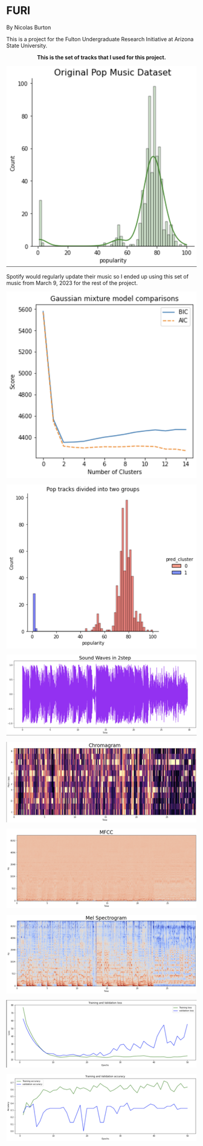 # FURI
By Nicolas Burton

This is a project for the Fulton Undergraduate Research Initiative at Arizona State University.

<p align="center"><b>This is the set of tracks that I used for this project.</b></p>
<p align="center">
  <img src="./images/Screenshot%202023-05-24%20174856.png?raw=true">
</p>
<p>Spotify would regularly update their music so I ended up using this set of music from March 9, 2023 for the rest of the project.</p>
<p align="center">
  <img src="./images/Screenshot%202023-05-24%20175005.png?raw=true">
</p>

<p align="center">
  <img src="./images/Screenshot%202023-05-24%20175058.png?raw=true">
</p>

<p align="center">
  <img src="./images/Screenshot%202023-05-24%20175232.png?raw=true">
</p>

<p align="center">
  <img src="./images/Screenshot%202023-05-24%20175455.png?raw=true">
</p>

<p align="center">
  <img src="./images/Screenshot%202023-05-24%20175548.png?raw=true">
</p>

<p align="center">
  <img src="./images/Screenshot%202023-05-24%20175603.png?raw=true">
</p>

<p align="center">
  <img src="./images/Screenshot%202023-05-24%20175629.png?raw=true">
</p>

<p align="center">
  <img src="./images/Screenshot%202023-05-24%20175644.png?raw=true">
</p>
